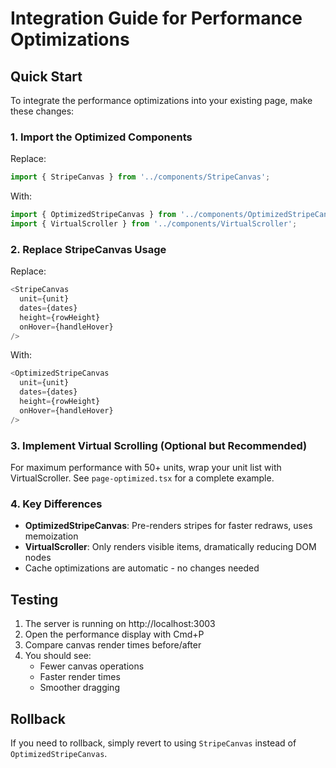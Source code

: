# Integration Guide for Performance Optimizations

## Quick Start

To integrate the performance optimizations into your existing page, make these changes:

### 1. Import the Optimized Components

Replace:
```typescript
import { StripeCanvas } from '../components/StripeCanvas';
```

With:
```typescript
import { OptimizedStripeCanvas } from '../components/OptimizedStripeCanvas';
import { VirtualScroller } from '../components/VirtualScroller';
```

### 2. Replace StripeCanvas Usage

Replace:
```typescript
<StripeCanvas
  unit={unit}
  dates={dates}
  height={rowHeight}
  onHover={handleHover}
/>
```

With:
```typescript
<OptimizedStripeCanvas
  unit={unit}
  dates={dates}
  height={rowHeight}
  onHover={handleHover}
/>
```

### 3. Implement Virtual Scrolling (Optional but Recommended)

For maximum performance with 50+ units, wrap your unit list with VirtualScroller. See `page-optimized.tsx` for a complete example.

### 4. Key Differences

- **OptimizedStripeCanvas**: Pre-renders stripes for faster redraws, uses memoization
- **VirtualScroller**: Only renders visible items, dramatically reducing DOM nodes
- Cache optimizations are automatic - no changes needed

## Testing

1. The server is running on http://localhost:3003
2. Open the performance display with Cmd+P
3. Compare canvas render times before/after
4. You should see:
   - Fewer canvas operations
   - Faster render times
   - Smoother dragging

## Rollback

If you need to rollback, simply revert to using `StripeCanvas` instead of `OptimizedStripeCanvas`.